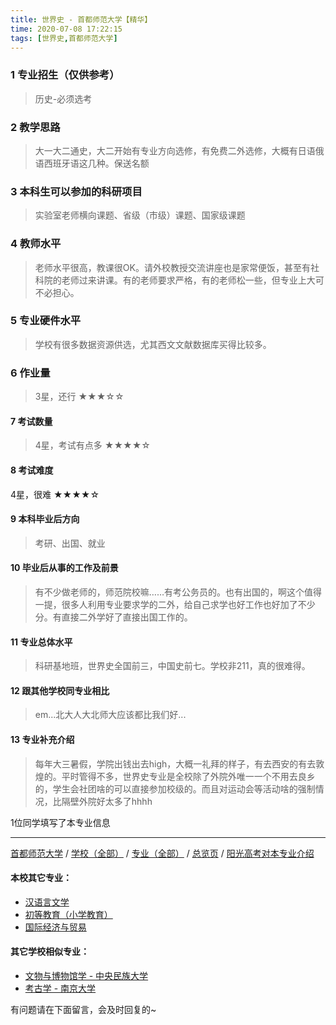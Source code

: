 ```yaml
---
title: 世界史 - 首都师范大学【精华】
time: 2020-07-08 17:22:15
tags: [世界史,首都师范大学]
---
```

### 1 专业招生（仅供参考）  
> 历史-必须选考


### 2 教学思路
> 大一大二通史，大二开始有专业方向选修，有免费二外选修，大概有日语俄语西班牙语这几种。保送名额


### 3 本科生可以参加的科研项目
>  实验室老师横向课题、省级（市级）课题、国家级课题


### 4 教师水平
> 老师水平很高，教课很OK。请外校教授交流讲座也是家常便饭，甚至有社科院的老师过来讲课。有的老师要求严格，有的老师松一些，但专业上大可不必担心。


### 5 专业硬件水平
> 学校有很多数据资源供选，尤其西文文献数据库买得比较多。


### 6 作业量
>3星，还行
★★★☆☆



#### 7 考试数量
>4星，考试有点多
★★★★☆



#### 8 考试难度
> 
4星，很难
★★★★☆



#### 9 本科毕业后方向
> 考研、出国、就业


#### 10 毕业后从事的工作及前景
> 有不少做老师的，师范院校嘛……有考公务员的。也有出国的，啊这个值得一提，很多人利用专业要求学的二外，给自己求学也好工作也好加了不少分。有直接二外学好了直接出国工作的。


#### 11 专业总体水平
>科研基地班，世界史全国前三，中国史前七。学校非211，真的很难得。

#### 12 跟其他学校同专业相比
> em...北大人大北师大应该都比我们好...


#### 13 专业补充介绍
> 每年大三暑假，学院出钱出去high，大概一礼拜的样子，有去西安的有去敦煌的。平时管得不多，世界史专业是全校除了外院外唯一一个不用去良乡的，学生会社团啥的可以直接参加校级的。而且对运动会等活动啥的强制情况，比隔壁外院好太多了hhhh

1位同学填写了本专业信息
***
[首都师范大学](https://univgo.github.io/2020/07/08/首都师范大学) / [学校（全部）](https://univgo.github.io/2020/07/09/学校汇总页) / [专业（全部）](https://univgo.github.io/2020/07/09/专业汇总页) / [总览页](https://univgo.github.io/2020/07/09/总览) / [阳光高考对本专业介绍](http://gaokao.chsi.com.cn/sch/zyk/view.do?schId=73394606&specId=73383747
)
#### 本校其它专业：
- [汉语言文学](https://univgo.github.io/2020/07/08/汉语言文学%20-%20首都师范大学)
- [初等教育（小学教育）](https://univgo.github.io/2020/07/08/初等教育（小学教育）%20-%20首都师范大学)
- [国际经济与贸易](https://univgo.github.io/2020/07/08/国际经济与贸易%20-%20首都师范大学)

#### 其它学校相似专业：
- [文物与博物馆学 - 中央民族大学](https://univgo.github.io/2020/07/08/文物与博物馆学%20-%20中央民族大学)
- [考古学 - 南京大学](https://univgo.github.io/2020/07/08/考古学%20-%20南京大学)

有问题请在下面留言，会及时回复的~